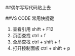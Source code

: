 ##偶尔写写代码贴上去

##VS CODE 常用快捷键
1. 查看引用 shift + F12
2. 页面查找 ctrl + f
3. 全局查找 ctrl + shift + f
4. 打开控制面板 ctrl + shift + p